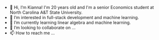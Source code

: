 - 👋 Hi, I’m Kianna! I'm 20 years old and I'm a senior Economics student at North Carolina A&T State University.
- 👀 I’m interested in full-stack development and machine learning.
- 🌱 I’m currently learning linear algebra and machine learning. 
- 💞️ I’m looking to collaborate on ...
- 📫 How to reach me ...

<!---
kiannaamaya/kiannaamaya is a ✨ special ✨ repository because its `README.md` (this file) appears on your GitHub profile.
You can click the Preview link to take a look at your changes.
--->
